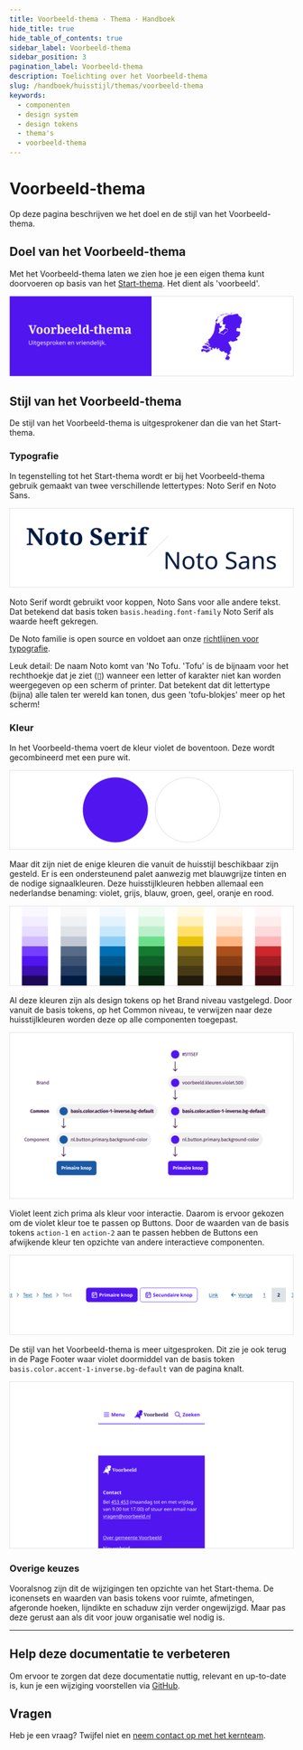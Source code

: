 ```yaml
---
title: Voorbeeld-thema · Thema · Handboek
hide_title: true
hide_table_of_contents: true
sidebar_label: Voorbeeld-thema
sidebar_position: 3
pagination_label: Voorbeeld-thema
description: Toelichting over het Voorbeeld-thema
slug: /handboek/huisstijl/themas/voorbeeld-thema
keywords:
  - componenten
  - design system
  - design tokens
  - thema's
  - voorbeeld-thema
---
```


# Voorbeeld-thema

Op deze pagina beschrijven we het doel en de stijl van het Voorbeeld-thema.

## Doel van het Voorbeeld-thema

Met het Voorbeeld-thema laten we zien hoe je een eigen thema kunt doorvoeren op basis van het [Start-thema](/handboek/huisstijl/themas/start-thema). Het dient als 'voorbeeld'.

![Stijl van het Voorbeeld-thema uitgebeeld door middel van een violet vlak waarop met witte letters staat geschreven: Voorbeeld thema. Uitgesproken en vriendelijk. Rechts staat in dezelfde violet kleur Nederland afgebeeld als illustratie.](https://raw.githubusercontent.com/nl-design-system/documentatie/assets/img_voorbeeld-thema_stijl.png)

## Stijl van het Voorbeeld-thema

De stijl van het Voorbeeld-thema is uitgesprokener dan die van het Start-thema.

### Typografie

In tegenstelling tot het Start-thema wordt er bij het Voorbeeld-thema gebruik gemaakt van twee verschillende lettertypes: Noto Serif en Noto Sans.

![De teksten Noto Serif en Noto Sans worden afgebeeld met het overeenkomende lettertype.](https://raw.githubusercontent.com/nl-design-system/documentatie/assets/img_voorbeeld-thema_typografie.png)

Noto Serif wordt gebruikt voor koppen, Noto Sans voor alle andere tekst. Dat betekend dat basis token `basis.heading.font-family` Noto Serif als waarde heeft gekregen.

De Noto familie is open source en voldoet aan onze [richtlijnen voor typografie](/richtlijnen/stijl/typografie/). 

Leuk detail: De naam Noto komt van 'No Tofu. 'Tofu' is de bijnaam voor het rechthoekje dat je ziet (▯) wanneer een letter of karakter niet kan worden weergegeven op een scherm of printer. Dat betekent dat dit lettertype (bijna) alle talen ter wereld kan tonen, dus geen 'tofu-blokjes' meer op het scherm!

### Kleur

In het Voorbeeld-thema voert de kleur violet de boventoon. Deze wordt gecombineerd met een pure wit.

![Twee cirkels. De linker is violet de rechter is wit met een grijze rand.](https://raw.githubusercontent.com/nl-design-system/documentatie/assets/img_voorbeeld-thema_kleur.png)

Maar dit zijn niet de enige kleuren die vanuit de huisstijl beschikbaar zijn gesteld. Er is een ondersteunend palet aanwezig met blauwgrijze tinten en de nodige signaalkleuren. Deze huisstijlkleuren hebben allemaal een nederlandse benaming: violet, grijs, blauw, groen, geel, oranje en rood.

![Zeven verticale kleurenschema's voor de kleuren violet, grijs, blauw, groen, geel, oranje en rood. De kleurenschema's starten met de meest lichte tint bovenaan en worden naar beneden toe steeds donkerder.](https://raw.githubusercontent.com/nl-design-system/documentatie/assets/img_voorbeeld-thema_kleur-trap.png)

Al deze kleuren zijn als design tokens op het Brand niveau vastgelegd. Door vanuit de basis tokens, op het Common niveau, te verwijzen naar deze huisstijlkleuren worden deze op alle componenten toegepast.

![De afbeelding toont een blauwe en violet primaire knop. Daarboven staan de verwijzingen vanuit de verschillende token niveau's.](https://raw.githubusercontent.com/nl-design-system/documentatie/assets/img_voorbeeld-thema_basis-tokens.png)

Violet leent zich prima als kleur voor interactie. Daarom is ervoor gekozen om de violet kleur toe te passen op Buttons. Door de waarden van de basis tokens `action-1` en `action-2` aan te passen hebben de Buttons een afwijkende kleur ten opzichte van andere interactieve componenten. 

![De afbeelding toont de componenten Button, Link, Breadcrumb Navigation en Page Number Navigation. De knoppen zijn groen. Alle andere interactieve componenten zijn blauw.](https://raw.githubusercontent.com/nl-design-system/documentatie/assets/img_voorbeeld-thema_basis-tokens_kleur-action-voorbeeld.png)

De stijl van het Voorbeeld-thema is meer uitgesproken. Dit zie je ook terug in de Page Footer waar violet doormiddel van de basis token `basis.color.accent-1-inverse.bg-default` van de pagina knalt.

![De afbeelding toont de componenten Button en Page Footer zijn 2 keer afgebeeld. Links hebben ze subtiele kleuren, rechts hebben ze een stevige kleurstelling.](https://raw.githubusercontent.com/nl-design-system/documentatie/assets/img_voorbeeld-thema_basis-tokens_kleur-accent-inverse.png)

### Overige keuzes

Vooralsnog zijn dit de wijzigingen ten opzichte van het Start-thema. De iconensets en waarden van basis tokens voor ruimte, afmetingen, afgeronde hoeken, lijndikte en schaduw zijn verder ongewijzigd. Maar pas deze gerust aan als dit voor jouw organisatie wel nodig is.

---

## Help deze documentatie te verbeteren

Om ervoor te zorgen dat deze documentatie nuttig, relevant en up-to-date is, kun je een wijziging voorstellen via [GitHub](https://github.com/nl-design-system/documentatie).

## Vragen

Heb je een vraag? Twijfel niet en [neem contact op met het kernteam](/project/kernteam).
